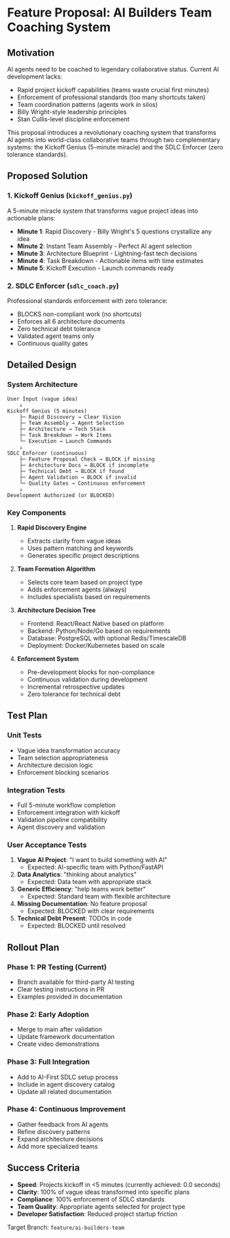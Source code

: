 # Feature Proposal: AI Builders Team Coaching System

## Motivation

AI agents need to be coached to legendary collaborative status. Current AI development lacks:
- Rapid project kickoff capabilities (teams waste crucial first minutes)
- Enforcement of professional standards (too many shortcuts taken)
- Team coordination patterns (agents work in silos)
- Billy Wright-style leadership principles
- Stan Cullis-level discipline enforcement

This proposal introduces a revolutionary coaching system that transforms AI agents into world-class collaborative teams through two complementary systems: the Kickoff Genius (5-minute miracle) and the SDLC Enforcer (zero tolerance standards).

## Proposed Solution

### 1. Kickoff Genius (`kickoff_genius.py`)
A 5-minute miracle system that transforms vague project ideas into actionable plans:
- **Minute 1**: Rapid Discovery - Billy Wright's 5 questions crystallize any idea
- **Minute 2**: Instant Team Assembly - Perfect AI agent selection
- **Minute 3**: Architecture Blueprint - Lightning-fast tech decisions
- **Minute 4**: Task Breakdown - Actionable items with time estimates
- **Minute 5**: Kickoff Execution - Launch commands ready

### 2. SDLC Enforcer (`sdlc_coach.py`)
Professional standards enforcement with zero tolerance:
- BLOCKS non-compliant work (no shortcuts)
- Enforces all 6 architecture documents
- Zero technical debt tolerance
- Validated agent teams only
- Continuous quality gates

## Detailed Design

### System Architecture
```
User Input (vague idea)
    ↓
Kickoff Genius (5 minutes)
    ├─ Rapid Discovery → Clear Vision
    ├─ Team Assembly → Agent Selection
    ├─ Architecture → Tech Stack
    ├─ Task Breakdown → Work Items
    └─ Execution → Launch Commands
    ↓
SDLC Enforcer (continuous)
    ├─ Feature Proposal Check → BLOCK if missing
    ├─ Architecture Docs → BLOCK if incomplete
    ├─ Technical Debt → BLOCK if found
    ├─ Agent Validation → BLOCK if invalid
    └─ Quality Gates → Continuous enforcement
    ↓
Development Authorized (or BLOCKED)
```

### Key Components

1. **Rapid Discovery Engine**
   - Extracts clarity from vague ideas
   - Uses pattern matching and keywords
   - Generates specific project descriptions

2. **Team Formation Algorithm**
   - Selects core team based on project type
   - Adds enforcement agents (always)
   - Includes specialists based on requirements

3. **Architecture Decision Tree**
   - Frontend: React/React Native based on platform
   - Backend: Python/Node/Go based on requirements
   - Database: PostgreSQL with optional Redis/TimescaleDB
   - Deployment: Docker/Kubernetes based on scale

4. **Enforcement System**
   - Pre-development blocks for non-compliance
   - Continuous validation during development
   - Incremental retrospective updates
   - Zero tolerance for technical debt

## Test Plan

### Unit Tests
- Vague idea transformation accuracy
- Team selection appropriateness
- Architecture decision logic
- Enforcement blocking scenarios

### Integration Tests
- Full 5-minute workflow completion
- Enforcement integration with kickoff
- Validation pipeline compatibility
- Agent discovery and validation

### User Acceptance Tests
1. **Vague AI Project**: "I want to build something with AI"
   - Expected: AI-specific team with Python/FastAPI
2. **Data Analytics**: "thinking about analytics"
   - Expected: Data team with appropriate stack
3. **Generic Efficiency**: "help teams work better"
   - Expected: Standard team with flexible architecture
4. **Missing Documentation**: No feature proposal
   - Expected: BLOCKED with clear requirements
5. **Technical Debt Present**: TODOs in code
   - Expected: BLOCKED until resolved

## Rollout Plan

### Phase 1: PR Testing (Current)
- Branch available for third-party AI testing
- Clear testing instructions in PR
- Examples provided in documentation

### Phase 2: Early Adoption
- Merge to main after validation
- Update framework documentation
- Create video demonstrations

### Phase 3: Full Integration
- Add to AI-First SDLC setup process
- Include in agent discovery catalog
- Update all related documentation

### Phase 4: Continuous Improvement
- Gather feedback from AI agents
- Refine discovery patterns
- Expand architecture decisions
- Add more specialized teams

## Success Criteria

- **Speed**: Projects kickoff in <5 minutes (currently achieved: 0.0 seconds)
- **Clarity**: 100% of vague ideas transformed into specific plans
- **Compliance**: 100% enforcement of SDLC standards
- **Team Quality**: Appropriate agents selected for project type
- **Developer Satisfaction**: Reduced project startup friction

Target Branch: `feature/ai-builders-team`